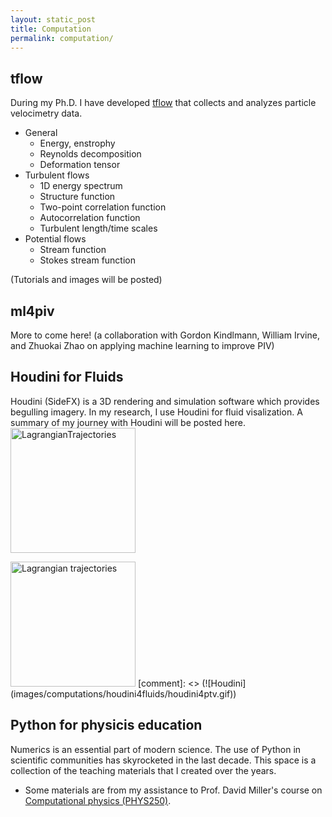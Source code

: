 ```yaml
---
layout: static_post
title: Computation
permalink: computation/
---
```


tflow
---

During my Ph.D. I have developed [tflow](https://github.com/tmatsuzawa/tflow) that collects and analyzes particle velocimetry data.
<ul>
    <li>General
        <ul>
            <li>Energy, enstrophy
            </li>
            <li>Reynolds decomposition
            </li>
            <li>Deformation tensor 
            </li>
        </ul>
    </li>
    <li>Turbulent flows
        <ul>
            <li>1D energy spectrum
            </li>
            <li>Structure function
            </li>
            <li>Two-point correlation function
            </li>
            <li>Autocorrelation function
            </li>
            <li>Turbulent length/time scales
            </li>
        </ul>
    </li>
    <li>Potential flows
        <ul>
            <li>Stream function
            </li>
            <li>Stokes stream function
            </li>
        </ul>
    </li>
</ul>

(Tutorials and images will be posted)

[comment]: <> (&#40;<img src="https://lsdtopotools.github.io/img/LSD-logo.png" alt="LSDTopoTools Logo" style="width: 200px;"/>&#41;)

ml4piv
---
More to come here! (a collaboration with Gordon Kindlmann, William Irvine, and Zhuokai Zhao on applying machine learning to improve PIV)

Houdini for Fluids
---
Houdini (SideFX) is a 3D rendering and simulation software which provides begulling imagery. 
In my research, I use Houdini for fluid visalization. A summary of my journey with Houdini will be posted here.
<img src="images/computations/houdini4fluids/houdini4ptv.gif" alt="LagrangianTrajectories" style="width: 200px;"/>

<img src="https://tmatsuzawa.github.io/images/computations/houdini4fluids/houdini4ptv.gif" alt="Lagrangian trajectories" style="width: 200px;"/>
[comment]: <> (![Houdini]&#40;images/computations/houdini4fluids/houdini4ptv.gif&#41;)

Python for physicis education
---
Numerics is an essential part of modern science. The use of Python in scientific communities has skyrocketed in the last decade.
This space is a collection of the teaching materials that I created over the years. 
- Some materials are from my assistance to Prof. David Miller's course on [Computational physics (PHYS250)](https://github.com/UChicagoPhysics/PHYS250).


[comment]: <> (IPython notebooks for scientific research)

[comment]: <> (---)

[comment]: <> (I spend a lot of time on prototyping, analyzing data, and solving models on IPython notebooks. )

[comment]: <> (This space is a collection of notebooks on my scientific endeavor.)

